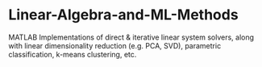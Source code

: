 # Linear-Algebra-and-ML-Methods
MATLAB Implementations of direct &amp; iterative linear system solvers, along with linear dimensionality reduction (e.g. PCA, SVD), parametric classification, k-means clustering, etc.
